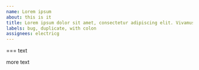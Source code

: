 ```yaml
---
name: Lorem ipsum
about: this is it
title: Lorem ipsum dolor sit amet, consectetur adipiscing elit. Vivamus eget eros nisi. Phasellus hendrerit rutrum facilisis. Lorem ipsum dolor sit amet, consectetur adipiscing elit. Donec nec justo sit amet mauris finibus semper. Phasellus lacinia iaculis felis, in fringilla tellus interdum at. Suspendisse eu consectetur est. Duis ante sapien, ultrices nec erat quis, faucibus tempus erat. Nullam eu dolor ultrices, malesuada libero sed, placerat metus.
labels: bug, duplicate, with colon
assignees: electricg
---
```








===
text

more text
